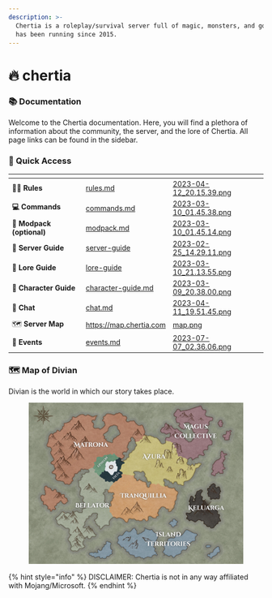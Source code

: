 ```yaml
---
description: >-
  Chertia is a roleplay/survival server full of magic, monsters, and gods. It
  has been running since 2015.
---
```


# 🔥 chertia

### 📚 Documentation

Welcome to the Chertia documentation. Here, you will find a plethora of information about the community, the server, and the lore of Chertia. All page links can be found in the sidebar.

### 🧭 Quick Access

<table data-view="cards"><thead><tr><th></th><th data-hidden data-card-target data-type="content-ref"></th><th data-hidden data-card-cover data-type="files"></th></tr></thead><tbody><tr><td><strong>🧑‍⚖️ Rules</strong></td><td><a href="structure/rules.md">rules.md</a></td><td><a href=".gitbook/assets/2023-04-12_20.15.39.png">2023-04-12_20.15.39.png</a></td></tr><tr><td><strong>💻 Commands</strong></td><td><a href="guides/server-guide/commands.md">commands.md</a></td><td><a href=".gitbook/assets/2023-03-10_01.45.38.png">2023-03-10_01.45.38.png</a></td></tr><tr><td><strong>🔋 Modpack (optional)</strong></td><td><a href="guides/modpack.md">modpack.md</a></td><td><a href=".gitbook/assets/2023-03-10_01.45.14.png">2023-03-10_01.45.14.png</a></td></tr><tr><td><strong>📗 Server Guide</strong></td><td><a href="guides/server-guide/">server-guide</a></td><td><a href=".gitbook/assets/2023-02-25_14.29.11.png">2023-02-25_14.29.11.png</a></td></tr><tr><td><strong>📘 Lore Guide</strong></td><td><a href="guides/lore-guide/">lore-guide</a></td><td><a href=".gitbook/assets/2023-03-10_21.13.55.png">2023-03-10_21.13.55.png</a></td></tr><tr><td><strong>📒 Character Guide</strong></td><td><a href="guides/character-guide.md">character-guide.md</a></td><td><a href=".gitbook/assets/2023-03-09_20.38.00.png">2023-03-09_20.38.00.png</a></td></tr><tr><td>💬 <strong>Chat</strong></td><td><a href="guides/server-guide/chat.md">chat.md</a></td><td><a href=".gitbook/assets/2023-04-11_19.51.45.png">2023-04-11_19.51.45.png</a></td></tr><tr><td>🗺️ <strong>Server Map</strong></td><td><a href="https://map.chertia.com">https://map.chertia.com</a></td><td><a href=".gitbook/assets/map.png">map.png</a></td></tr><tr><td>📆 <strong>Events</strong></td><td><a href="structure/events.md">events.md</a></td><td><a href=".gitbook/assets/2023-07-07_02.36.06.png">2023-07-07_02.36.06.png</a></td></tr></tbody></table>

### 🗺️ Map of Divian

Divian is the world in which our story takes place.

<figure><img src=".gitbook/assets/Map of Divian Sep 1624.jpg" alt=""><figcaption></figcaption></figure>

{% hint style="info" %}
DISCLAIMER: Chertia is not in any way affiliated with Mojang/Microsoft.
{% endhint %}
